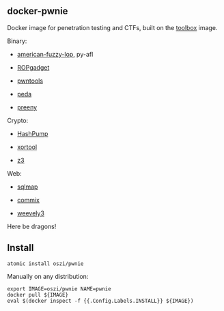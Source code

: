 ## docker-pwnie

Docker image for penetration testing and CTFs, built on the [toolbox](/toolbox) image.

Binary:

 * [american-fuzzy-lop](http://lcamtuf.coredump.cx/afl/), py-afl

 * [ROPgadget](https://github.com/JonathanSalwan/ROPgadget)

 * [pwntools](https://github.com/Gallopsled/pwntools)

 * [peda](https://github.com/zachriggle/peda)

 * [preeny](https://github.com/zardus/preeny)

Crypto:

 * [HashPump](https://github.com/bwall/HashPump)

 * [xortool](https://github.com/hellman/xortool)

 * [z3](https://github.com/Z3Prover/z3)

Web:

 * [sqlmap](https://github.com/sqlmapproject/sqlmap)

 * [commix](https://github.com/stasinopoulos/commix)

 * [weevely3](https://github.com/epinna/weevely3)

Here be dragons!

## Install

```
atomic install oszi/pwnie
```

Manually on any distribution:

```
export IMAGE=oszi/pwnie NAME=pwnie
docker pull ${IMAGE}
eval $(docker inspect -f {{.Config.Labels.INSTALL}} ${IMAGE})
```
